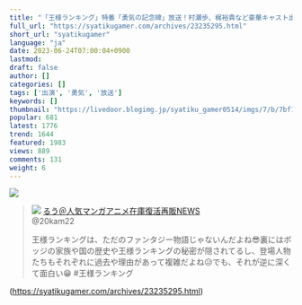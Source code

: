 ```yaml
---
title: "「王様ランキング」特番「勇気の記念碑」放送！村瀬歩、梶裕貴など豪華キャスト出演！ : 社畜ゲーマー速報"
full_url: "https://syatikugamer.com/archives/23235295.html"
short_url: "syatikugamer"
language: "ja"
date: 2023-06-24T07:00:04+0900
lastmod: 
draft: false
author: []
categories: []
tags: ['出演', '勇気', '放送']
keywords: []
thumbnail: "https://livedoor.blogimg.jp/syatiku_gamer0514/imgs/7/b/7bf1e426.jpg"
popular: 681
latest: 1776
trend: 1644
featured: 1983
views: 889
comments: 131
weight: 6
---
```


![](https://livedoor.blogimg.jp/syatiku_gamer0514/imgs/7/b/7bf1e426.jpg)

<blockquote id='twibodybCMxKyzP25'> <p> <img src='https://livedoor.blogimg.jp/syatiku_gamer0514/imgs/3/4/34362dd5.jpg'> <a href='https://twitter.com/20kam22/status/1669641770664075268' target='_blank'>るう＠人気マンガアニメ在庫復活再販NEWS </a><br> @20kam22 </p> <p id='twitextbCMxKyzP25'> 王様ランキングは、ただのファンタジー物語じゃないんだよね😎裏にはボッジの家族や国の歴史や王様ランキングの秘密が隠されてるし、登場人物たちもそれぞれに過去や理由があって複雑だよね😥でも、それが逆に深くて面白い😁 #王様ランキング </p> </blockquote> 

(https://syatikugamer.com/archives/23235295.html)
